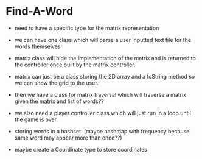 # Find-A-Word
- need to have a specific type for the matrix representation

- we can have one class which will parse a user inputted text file
for the words themselves

- matrix class will hide the implementation of the matrix and is returned to the controller once built by the matrix controller. 
- matrix can just be a class storing the 2D array and a toString method so we can show the grid to the user. 
- then we have a class for matrix traversal which will traverse a matrix given
the matrix and list of words??

- we also need a player controller class which will just run in a loop until the game is over

- storing words in a hashset. (maybe hashmap with frequency because same word may appear more than once??)

- maybe create a Coordinate type to store coordinates
